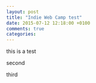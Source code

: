 ```yaml
---
layout: post
title: "Indie Web Camp test"
date: 2015-07-12 12:18:00 +0100
comments: true
categories:	
---
```


this is a test

second

third
